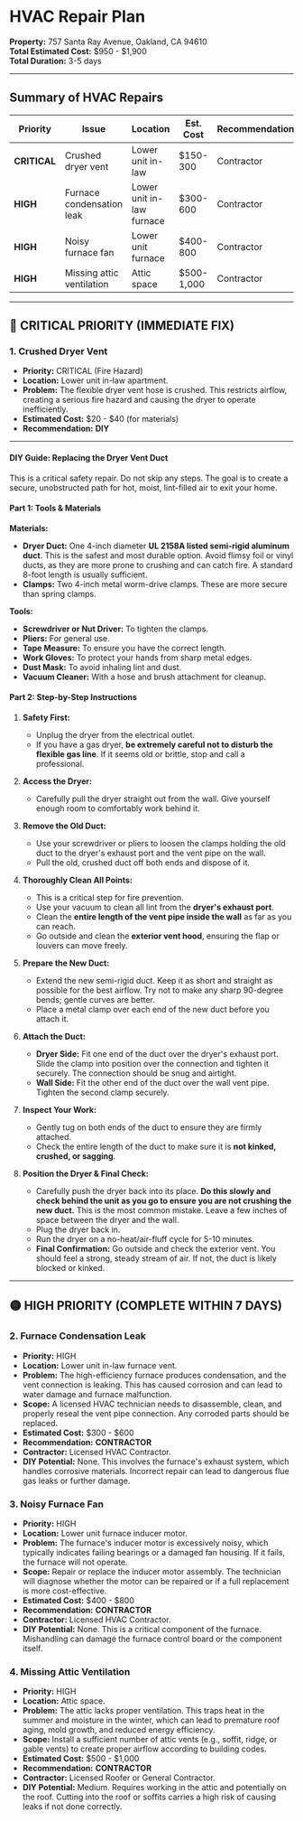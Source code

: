 # HVAC Repair Plan

**Property:** 757 Santa Ray Avenue, Oakland, CA 94610  
**Total Estimated Cost:** $950 - $1,900  
**Total Duration:** 3-5 days  

---

## Summary of HVAC Repairs

| Priority | Issue | Location | Est. Cost | Recommendation |
|----------|-------|----------|-----------|----------------|
| **CRITICAL** | Crushed dryer vent | Lower unit in-law | $150-300 | Contractor |
| **HIGH** | Furnace condensation leak | Lower unit in-law furnace | $300-600 | Contractor |
| **HIGH** | Noisy furnace fan | Lower unit furnace | $400-800 | Contractor |
| **HIGH** | Missing attic ventilation | Attic space | $500-1,000 | Contractor |

---

## 🔴 CRITICAL PRIORITY (IMMEDIATE FIX)

### 1. Crushed Dryer Vent
- **Priority:** CRITICAL (Fire Hazard)
- **Location:** Lower unit in-law apartment.
- **Problem:** The flexible dryer vent hose is crushed. This restricts airflow, creating a serious fire hazard and causing the dryer to operate inefficiently.
- **Estimated Cost:** $20 - $40 (for materials)
- **Recommendation:** **DIY**

---
#### **DIY Guide: Replacing the Dryer Vent Duct**

This is a critical safety repair. Do not skip any steps. The goal is to create a secure, unobstructed path for hot, moist, lint-filled air to exit your home.

#### **Part 1: Tools & Materials**

**Materials:**
*   **Dryer Duct:** One 4-inch diameter **UL 2158A listed semi-rigid aluminum duct**. This is the safest and most durable option. Avoid flimsy foil or vinyl ducts, as they are more prone to crushing and can catch fire. A standard 8-foot length is usually sufficient.
*   **Clamps:** Two 4-inch metal worm-drive clamps. These are more secure than spring clamps.

**Tools:**
*   **Screwdriver or Nut Driver:** To tighten the clamps.
*   **Pliers:** For general use.
*   **Tape Measure:** To ensure you have the correct length.
*   **Work Gloves:** To protect your hands from sharp metal edges.
*   **Dust Mask:** To avoid inhaling lint and dust.
*   **Vacuum Cleaner:** With a hose and brush attachment for cleanup.

#### **Part 2: Step-by-Step Instructions**

1.  **Safety First:**
    *   Unplug the dryer from the electrical outlet.
    *   If you have a gas dryer, **be extremely careful not to disturb the flexible gas line**. If it seems old or brittle, stop and call a professional.

2.  **Access the Dryer:**
    *   Carefully pull the dryer straight out from the wall. Give yourself enough room to comfortably work behind it.

3.  **Remove the Old Duct:**
    *   Use your screwdriver or pliers to loosen the clamps holding the old duct to the dryer's exhaust port and the vent pipe on the wall.
    *   Pull the old, crushed duct off both ends and dispose of it.

4.  **Thoroughly Clean All Points:**
    *   This is a critical step for fire prevention.
    *   Use your vacuum to clean all lint from the **dryer's exhaust port**.
    *   Clean the **entire length of the vent pipe inside the wall** as far as you can reach.
    *   Go outside and clean the **exterior vent hood**, ensuring the flap or louvers can move freely.

5.  **Prepare the New Duct:**
    *   Extend the new semi-rigid duct. Keep it as short and straight as possible for the best airflow. Try not to make any sharp 90-degree bends; gentle curves are better.
    *   Place a metal clamp over each end of the new duct before you attach it.

6.  **Attach the Duct:**
    *   **Dryer Side:** Fit one end of the duct over the dryer's exhaust port. Slide the clamp into position over the connection and tighten it securely. The connection should be snug and airtight.
    *   **Wall Side:** Fit the other end of the duct over the wall vent pipe. Tighten the second clamp securely.

7.  **Inspect Your Work:**
    *   Gently tug on both ends of the duct to ensure they are firmly attached.
    *   Check the entire length of the duct to make sure it is **not kinked, crushed, or sagging**.

8.  **Position the Dryer & Final Check:**
    *   Carefully push the dryer back into its place. **Do this slowly and check behind the unit as you go to ensure you are not crushing the new duct.** This is the most common mistake. Leave a few inches of space between the dryer and the wall.
    *   Plug the dryer back in.
    *   Run the dryer on a no-heat/air-fluff cycle for 5-10 minutes.
    *   **Final Confirmation:** Go outside and check the exterior vent. You should feel a strong, steady stream of air. If not, the duct is likely blocked or kinked.



---

## 🟡 HIGH PRIORITY (COMPLETE WITHIN 7 DAYS)

### 2. Furnace Condensation Leak
- **Priority:** HIGH
- **Location:** Lower unit in-law furnace vent.
- **Problem:** The high-efficiency furnace produces condensation, and the vent connection is leaking. This has caused corrosion and can lead to water damage and furnace malfunction.
- **Scope:** A licensed HVAC technician needs to disassemble, clean, and properly reseal the vent pipe connection. Any corroded parts should be replaced.
- **Estimated Cost:** $300 - $600
- **Recommendation:** **CONTRACTOR**
- **Contractor:** Licensed HVAC Contractor.
- **DIY Potential:** None. This involves the furnace's exhaust system, which handles corrosive materials. Incorrect repair can lead to dangerous flue gas leaks or further damage.

### 3. Noisy Furnace Fan
- **Priority:** HIGH
- **Location:** Lower unit furnace inducer motor.
- **Problem:** The furnace's inducer motor is excessively noisy, which typically indicates failing bearings or a damaged fan housing. If it fails, the furnace will not operate.
- **Scope:** Repair or replace the inducer motor assembly. The technician will diagnose whether the motor can be repaired or if a full replacement is more cost-effective.
- **Estimated Cost:** $400 - $800
- **Recommendation:** **CONTRACTOR**
- **Contractor:** Licensed HVAC Contractor.
- **DIY Potential:** None. This is a critical component of the furnace. Mishandling can damage the furnace control board or the component itself.

### 4. Missing Attic Ventilation
- **Priority:** HIGH
- **Location:** Attic space.
- **Problem:** The attic lacks proper ventilation. This traps heat in the summer and moisture in the winter, which can lead to premature roof aging, mold growth, and reduced energy efficiency.
- **Scope:** Install a sufficient number of attic vents (e.g., soffit, ridge, or gable vents) to create proper airflow according to building codes.
- **Estimated Cost:** $500 - $1,000
- **Recommendation:** **CONTRACTOR**
- **Contractor:** Licensed Roofer or General Contractor.
- **DIY Potential:** Medium. Requires working in the attic and potentially on the roof. Cutting into the roof or soffits carries a high risk of causing leaks if not done correctly.
